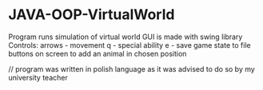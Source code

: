 # JAVA-OOP-VirtualWorld

Program runs simulation of virtual world
GUI is made with swing library
Controls:
arrows - movement
q - special ability
e - save game state to file
buttons on screen to add an animal in chosen position

// program was written in polish language as it was advised to do so by my university teacher
